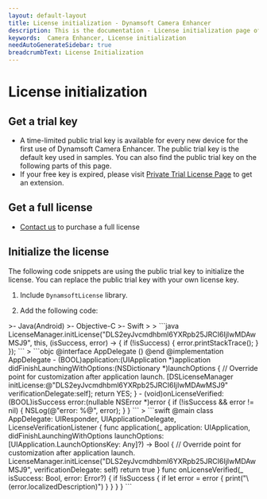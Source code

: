 ```yaml
---
layout: default-layout
title: License initialization - Dynamsoft Camera Enhancer
description: This is the documentation - License initialization page of Dynamsoft Camera Enhancer.
keywords:  Camera Enhancer, License initialization
needAutoGenerateSidebar: true
breadcrumbText: License Initialization
---
```


# License initialization

## Get a trial key

* A time-limited public trial key is available for every new device for the first use of Dynamsoft Camera Enhancer. The public trial key is the default key used in samples. You can also find the public trial key on the following parts of this page.
* If your free key is expired, please visit <a href="https://www.dynamsoft.com/customer/license/trialLicense?package=mobile&product=dce" target="_blank">Private Trial License Page</a> to get an extension.

## Get a full license

* [Contact us](https://www.dynamsoft.com/company/contact/)  to purchase a full license

## Initialize the license

The following code snippets are using the public trial key to initialize the license. You can replace the public trial key with your own license key.

1. Include `DynamsoftLicense` library.

2. Add the following code:

<div class="sample-code-prefix"></div>
>- Java(Android)
>- Objective-C
>- Swift
>
>
```java
LicenseManager.initLicense("DLS2eyJvcmdhbml6YXRpb25JRCI6IjIwMDAwMSJ9", this, (isSuccess, error) -> {
    if (!isSuccess) {
        error.printStackTrace();
    }
});
```
>
```objc
@interface AppDelegate () <DSLicenseVerificationListener>
@end
@implementation AppDelegate
- (BOOL)application:(UIApplication *)application didFinishLaunchingWithOptions:(NSDictionary *)launchOptions {
    // Override point for customization after application launch.
    [DSLicenseManager initLicense:@"DLS2eyJvcmdhbml6YXRpb25JRCI6IjIwMDAwMSJ9" verificationDelegate:self];
    return YES;
}
- (void)onLicenseVerified:(BOOL)isSuccess error:(nullable NSError *)error {
    if (!isSuccess && error != nil) {
        NSLog(@"error: %@", error);
    }
}
```
>
```swift
@main
class AppDelegate: UIResponder, UIApplicationDelegate, LicenseVerificationListener {
    func application(_ application: UIApplication, didFinishLaunchingWithOptions launchOptions: [UIApplication.LaunchOptionsKey: Any]?) -> Bool {
        // Override point for customization after application launch.
        LicenseManager.initLicense("DLS2eyJvcmdhbml6YXRpb25JRCI6IjIwMDAwMSJ9", verificationDelegate: self)
        return true
    }
    func onLicenseVerified(_ isSuccess: Bool, error: Error?) {
        if !isSuccess {
            if let error = error {
                print("\(error.localizedDescription)")
            }
        }
    }
}
```
